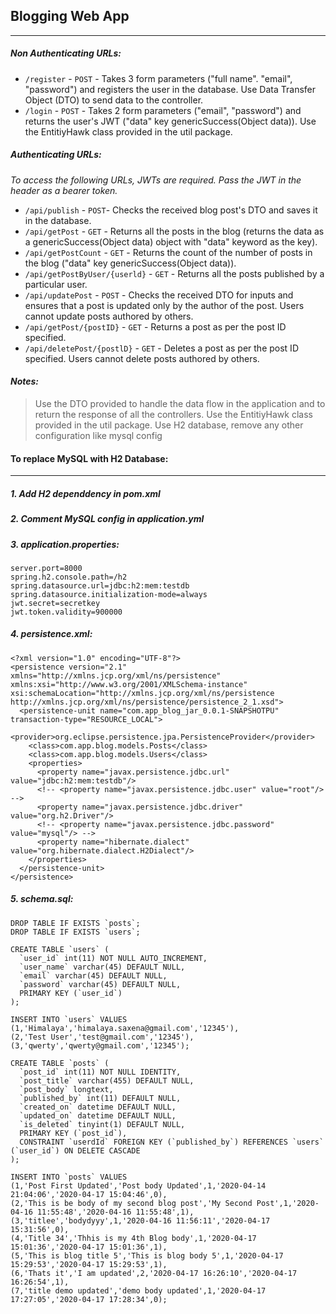 ## Blogging Web App

---

##### Non Authenticating URLs:

- `/register` - `POST` - Takes 3 form parameters ("full name". "email", "password") and registers the user in the database. Use Data Transfer Object (DTO) to send data to the controller.
- `/login` - `POST` - Takes 2 form parameters ("email", "password") and returns the user's JWT ("data" key genericSuccess(Object data)). Use the EntitiyHawk class provided in the util package.

##### Authenticating URLs:

_To access the following URLs, JWTs are required. Pass the JWT in the header as a bearer token._

- `/api/publish` - `POST`- Checks the received blog post's DTO and saves it in the database.
- `/api/getPost` - `GET` - Returns all the posts in the blog (returns the data as a genericSuccess(Object data) object with "data" keyword as the key).
- `/api/getPostCount` - `GET` - Returns the count of the number of posts in the blog ("data" key genericSuccess(Object data)).
- `/api/getPostByUser/{userld}` - `GET` - Returns all the posts published by a particular user.
- `/api/updatePost` - `POST` - Checks the received DTO for inputs and ensures that a post is updated only by the author of the post. Users cannot update posts authored by others.
- `/api/getPost/{postID}` - `GET` - Returns a post as per the post ID specified.
- `/api/deletePost/{postlD}` - `GET` - Deletes a post as per the post ID specified. Users cannot delete posts authored by others.

#### _Notes:_

> Use the DTO provided to handle the data flow in the application and to return the response of all the controllers.
> Use the EntitiyHawk class provided in the util package.
> Use H2 database, remove any other configuration like mysql config

#### To replace MySQL with H2 Database:

---

##### **_1. Add H2 dependdency in pom.xml_**

##### **_2. Comment MySQL config in application.yml_**

##### **_3. application.properties:_**

```
server.port=8000
spring.h2.console.path=/h2
spring.datasource.url=jdbc:h2:mem:testdb
spring.datasource.initialization-mode=always
jwt.secret=secretkey
jwt.token.validity=900000
```

##### **_4. persistence.xml:_**

```
<?xml version="1.0" encoding="UTF-8"?>
<persistence version="2.1" xmlns="http://xmlns.jcp.org/xml/ns/persistence" xmlns:xsi="http://www.w3.org/2001/XMLSchema-instance" xsi:schemaLocation="http://xmlns.jcp.org/xml/ns/persistence http://xmlns.jcp.org/xml/ns/persistence/persistence_2_1.xsd">
  <persistence-unit name="com.app_blog_jar_0.0.1-SNAPSHOTPU" transaction-type="RESOURCE_LOCAL">
    <provider>org.eclipse.persistence.jpa.PersistenceProvider</provider>
    <class>com.app.blog.models.Posts</class>
    <class>com.app.blog.models.Users</class>
    <properties>
      <property name="javax.persistence.jdbc.url" value="jdbc:h2:mem:testdb"/>
      <!-- <property name="javax.persistence.jdbc.user" value="root"/> -->
      <property name="javax.persistence.jdbc.driver" value="org.h2.Driver"/>
      <!-- <property name="javax.persistence.jdbc.password" value="mysql"/> -->
      <property name="hibernate.dialect" value="org.hibernate.dialect.H2Dialect"/>
    </properties>
  </persistence-unit>
</persistence>
```

##### **_5. schema.sql:_**

```
DROP TABLE IF EXISTS `posts`;
DROP TABLE IF EXISTS `users`;

CREATE TABLE `users` (
  `user_id` int(11) NOT NULL AUTO_INCREMENT,
  `user_name` varchar(45) DEFAULT NULL,
  `email` varchar(45) DEFAULT NULL,
  `password` varchar(45) DEFAULT NULL,
  PRIMARY KEY (`user_id`)
);

INSERT INTO `users` VALUES
(1,'Himalaya','himalaya.saxena@gmail.com','12345'),
(2,'Test User','test@gmail.com','12345'),
(3,'qwerty','qwerty@gmail.com','12345');

CREATE TABLE `posts` (
  `post_id` int(11) NOT NULL IDENTITY,
  `post_title` varchar(455) DEFAULT NULL,
  `post_body` longtext,
  `published_by` int(11) DEFAULT NULL,
  `created_on` datetime DEFAULT NULL,
  `updated_on` datetime DEFAULT NULL,
  `is_deleted` tinyint(1) DEFAULT NULL,
  PRIMARY KEY (`post_id`),
  CONSTRAINT `userdId` FOREIGN KEY (`published_by`) REFERENCES `users` (`user_id`) ON DELETE CASCADE
);

INSERT INTO `posts` VALUES
(1,'Post First Updated','Post body Updated',1,'2020-04-14 21:04:06','2020-04-17 15:04:46',0),
(2,'This is be body of my second blog post','My Second Post',1,'2020-04-16 11:55:48','2020-04-16 11:55:48',1),
(3,'titlee','bodydyyy',1,'2020-04-16 11:56:11','2020-04-17 15:31:56',0),
(4,'Title 34','Thhis is my 4th Blog body',1,'2020-04-17 15:01:36','2020-04-17 15:01:36',1),
(5,'This is blog title 5','This is blog body 5',1,'2020-04-17 15:29:53','2020-04-17 15:29:53',1),
(6,'Thats it','I am updated',2,'2020-04-17 16:26:10','2020-04-17 16:26:54',1),
(7,'title demo updated','demo body updated',1,'2020-04-17 17:27:05','2020-04-17 17:28:34',0);
```
